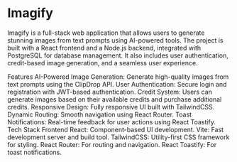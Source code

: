 # Imagify
Imagify is a full-stack web application that allows users to generate stunning images from text prompts using AI-powered tools. The project is built with a React frontend and a Node.js backend, integrated with PostgreSQL for database management. It also includes user authentication, credit-based image generation, and a seamless user experience.

Features
AI-Powered Image Generation: Generate high-quality images from text prompts using the ClipDrop API.
User Authentication: Secure login and registration with JWT-based authentication.
Credit System: Users can generate images based on their available credits and purchase additional credits.
Responsive Design: Fully responsive UI built with TailwindCSS.
Dynamic Routing: Smooth navigation using React Router.
Toast Notifications: Real-time feedback for user actions using React Toastify.
Tech Stack
Frontend
React: Component-based UI development.
Vite: Fast development server and build tool.
TailwindCSS: Utility-first CSS framework for styling.
React Router: For routing and navigation.
React Toastify: For toast notifications.

